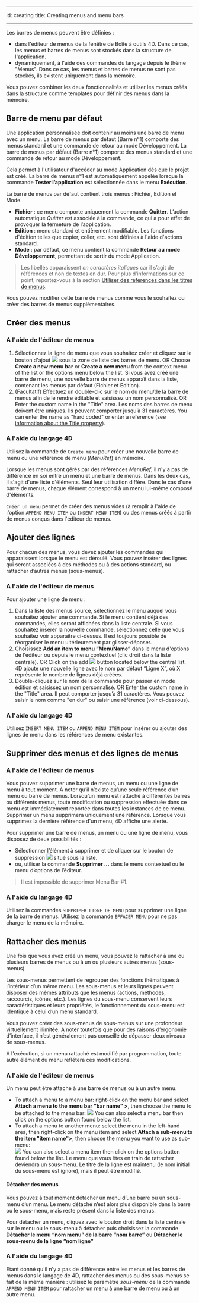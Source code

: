 - - -
id: creating title: Creating menus and menu bars
- - -

Les barres de menus peuvent être définies :

- dans l'éditeur de menus de la fenêtre de Boîte à outils 4D. Dans ce cas, les menus et barres de menus sont stockés dans la structure de l'application.
- dynamiquement, à l'aide des commandes du langage depuis le thème "Menus". Dans ce cas, les menus et barres de menus ne sont pas stockés, ils existent uniquement dans la mémoire.

Vous pouvez combiner les deux fonctionnalités et utiliser les menus créés dans la structure comme templates pour définir des menus dans la mémoire.


## Barre de menu par défaut

Une application personnalisée doit contenir au moins une barre de menu avec un menu. La barre de menus par défaut (Barre n°1) comporte des menus standard et une commande de retour au mode Développement. La barre de menus par défaut (Barre n°1) comporte des menus standard et une commande de retour au mode Développement.

Cela permet à l'utilisateur d'accéder au mode Application dès que le projet est créé. La barre de menus n°1 est automatiquement appelée lorsque la commande **Tester l’application** est sélectionnée dans le menu **Exécution**.

La barre de menus par défaut contient trois menus : Fichier, Edition et Mode.

- **Fichier** : ce menu comporte uniquement la commande **Quitter**. L’action automatique *Quitter* est associée à la commande, ce qui a pour effet de provoquer la fermeture de l’application.
- **Edition** : menu standard et entièrement modifiable. Les fonctions d'édition telles que copier, coller, etc. sont définies à l'aide d'actions standard.
- **Mode** : par défaut, ce menu contient la commande **Retour au mode Développement**, permettant de sortir du mode Application.
> Les libellés apparaissent *en caractères italiques* car il s’agit de références et non de textes en dur. Pour plus d’informations sur ce point, reportez-vous à la section [Utiliser des références dans les titres de menus](properties.md#title).

Vous pouvez modifier cette barre de menus comme vous le souhaitez ou créer des barres de menus supplémentaires.


## Créer des menus

### A l'aide de l'éditeur de menus

1. Sélectionnez la ligne de menu que vous souhaitez créer et cliquez sur le bouton d'ajout ![](../assets/en/Menus/PlussNew.png) sous la zone de liste des barres de menu. OR Choose **Create a new menu bar** or **Create a new menu** from the context menu of the list or the options menu below the list. Si vous avez créé une barre de menu, une nouvelle barre de menus apparaît dans la liste, contenant les menus par défaut (Fichier et Edition).
2. (Facultatif) Effectuez un double-clic sur le nom du menu/de la barre de menus afin de le rendre éditable et saisissez un nom personnalisé. OR Enter the custom name in the "Title" area. Les noms des barres de menu doivent être uniques. Ils peuvent comporter jusqu’à 31 caractères. You can enter the name as "hard coded" or enter a reference (see [information about the Title property](properties.md#title)).

### A l'aide du langage 4D
Utilisez la commande de `Create menu` pour créer une nouvelle barre de menu ou une référence de menu (*MenuRef*) en mémoire.

Lorsque les menus sont gérés par des références *MenuRef*, il n'y a pas de différence en soi entre un menu et une barre de menus. Dans les deux cas, il s'agit d'une liste d'éléments. Seul leur utilisation diffère. Dans le cas d'une barre de menus, chaque élément correspond à un menu lui-même composé d'éléments.

`Créer un menu` permet de créer des menus vides (à remplir à l'aide de l'option `APPEND MENU ITEM` ou `INSERT MENU ITEM`) ou des menus créés à partir de menus conçus dans l'éditeur de menus.

## Ajouter des lignes
Pour chacun des menus, vous devez ajouter les commandes qui apparaissent lorsque le menu est déroulé. Vous pouvez insérer des lignes qui seront associées à des méthodes ou à des actions standard, ou rattacher d’autres menus (sous-menus).

### A l'aide de l'éditeur de menus
Pour ajouter une ligne de menu :

1. Dans la liste des menus source, sélectionnez le menu auquel vous souhaitez ajouter une commande. Si le menu contient déjà des commandes, elles seront affichées dans la liste centrale. Si vous souhaitez insérer la nouvelle commande, sélectionnez celle que vous souhaitez voir apparaître ci-dessus. Il est toujours possible de réorganiser le menu ultérieurement par glisser-déposer.
2. Choisissez **Add an item to menu “MenuName”** dans le menu d'options de l'éditeur ou depuis le menu contextuel (clic droit dans la liste centrale). OR Click on the add ![](../assets/en/Menus/PlussNew.png) button located below the central list. 4D ajoute une nouvelle ligne avec le nom par défaut “Ligne X”, où X représente le nombre de lignes déjà créées.
3. Double-cliquez sur le nom de la commande pour passer en mode édition et saisissez un nom personnalisé. OR Enter the custom name in the "Title" area. Il peut comporter jusqu’à 31 caractères. Vous pouvez saisir le nom comme "en dur" ou saisir une référence (voir ci-dessous).


### A l'aide du langage 4D

Utilisez `INSERT MENU ITEM` ou `APPEND MENU ITEM` pour insérer ou ajouter des lignes de menu dans les références de menu existantes.


## Supprimer des menus et des lignes de menus

### A l'aide de l'éditeur de menus
Vous pouvez supprimer une barre de menus, un menu ou une ligne de menu à tout moment. A noter qu’il n’existe qu’une seule référence d’un menu ou barre de menus. Lorsqu’un menu est rattaché à différentes barres ou différents menus, toute modification ou suppression effectuée dans ce menu est immédiatement reportée dans toutes les instances de ce menu. Supprimer un menu supprimera uniquement une référence. Lorsque vous supprimez la dernière référence d'un menu, 4D affiche une alerte.

Pour supprimer une barre de menus, un menu ou une ligne de menu, vous disposez de deux possibilités :

- Sélectionner l’élément à supprimer et de cliquer sur le bouton de suppression ![](../assets/en/Menus/MinussNew.png) situé sous la liste.
- ou, utiliser la commande **Supprimer ...** dans le menu contextuel ou le menu d’options de l’éditeur.

> Il est impossible de supprimer Menu Bar #1.


### A l'aide du langage 4D

Utilisez la commandes `SUPPRIMER LIGNE DE MENU` pour supprimer une ligne de la barre de menus. Utilisez la commande `EFFACER MENU` pour ne pas charger le menu de la mémoire.


## Rattacher des menus

Une fois que vous avez créé un menu, vous pouvez le rattacher à une ou plusieurs barres de menus ou à un ou plusieurs autres menus (sous-menus).

Les sous-menus permettent de regrouper des fonctions thématiques à l’intérieur d’un même menu. Les sous-menus et leurs lignes peuvent disposer des mêmes attributs que les menus (actions, méthodes, raccourcis, icônes, etc.). Les lignes du sous-menu conservent leurs caractéristiques et leurs propriétés, le fonctionnement du sous-menu est identique à celui d’un menu standard.

Vous pouvez créer des sous-menus de sous-menus sur une profondeur virtuellement illimitée. A noter toutefois que pour des raisons d’ergonomie d’interface, il n’est généralement pas conseillé de dépasser deux niveaux de sous-menus.

A l'exécution, si un menu rattaché est modifié par programmation, toute autre élément du menu reflétera ces modifications.


### A l'aide de l'éditeur de menus

Un menu peut être attaché à une barre de menus ou à un autre menu.

- To attach a menu to a menu bar: right-click on the menu bar and select **Attach a menu to the menu bar "bar name" >**, then choose the menu to be attached to the menu bar: ![](../assets/en/Menus/attach.png) You can also select a menu bar then click on the options button found below the list.
- To attach a menu to another menu: select the menu in the left-hand area, then right-click on the menu item and select **Attach a sub-menu to the item "item name">**, then choose the menu you want to use as sub-menu:  
  ![](../assets/en/Menus/attach2.png) You can also select a menu item then click on the options button found below the list. Le menu que vous êtes en train de rattacher deviendra un sous-menu. Le titre de la ligne est maintenu (le nom initial du sous-menu est ignoré), mais il peut être modifié.

#### Détacher des menus

Vous pouvez à tout moment détacher un menu d’une barre ou un sous-menu d’un menu. Le menu détaché n’est alors plus disponible dans la barre ou le sous-menu, mais reste présent dans la liste des menus.

Pour détacher un menu, cliquez avec le bouton droit dans la liste centrale sur le menu ou le sous-menu à détacher puis choisissez la commande **Détacher le menu “nom menu” de la barre “nom barre”** ou **Détacher le sous-menu de la ligne “nom ligne”**

### A l'aide du langage 4D

Etant donné qu'il n'y a pas de différence entre les menus et les barres de menus dans le langage de 4D, rattacher des menus ou des sous-menus se fait de la même manière : utilisez le paramètre *sous-menu* de la commande `APPEND MENU ITEM` pour rattacher un menu à une barre de menu ou à un autre menu.  
